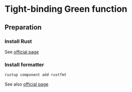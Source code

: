 # Tight-binding Green function

## Preparation

### Install Rust

See [official page](https://www.rust-lang.org/ja/learn/get-started)

### Install formatter

```sh
rustup component add rustfmt
```

See also [official page](https://doc.rust-jp.rs/book-ja/appendix-04-useful-development-tools.html)
